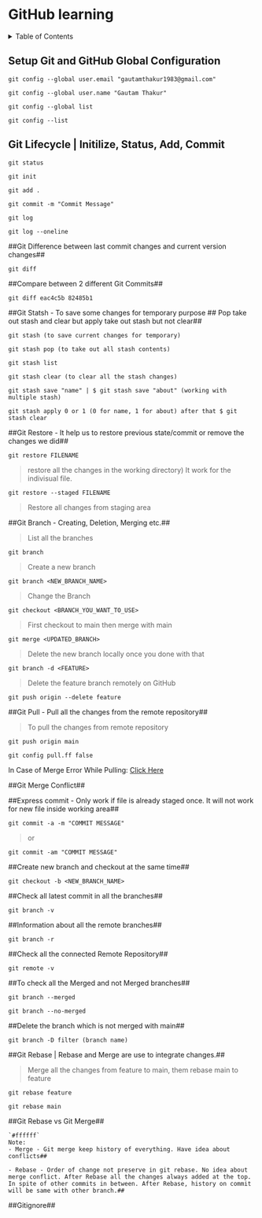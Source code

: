 # GitHub learning

<!-- TABLE OF CONTENTS -->
<details>
  <summary>Table of Contents</summary>
  <ol>
    <li>
      <a href="#git-global-configuration">Setup Git and GitHub Global Configuration</a>
      <ul>
        <li><a href="#built-with">Built With</a></li>
      </ul>
    </li>
    <li>
      <a href="#getting-started">Getting Started</a>
      <ul>
        <li><a href="#prerequisites">Prerequisites</a></li>
        <li><a href="#installation">Installation</a></li>
      </ul>
    </li>
    <li><a href="#usage">Usage</a></li>
    <li><a href="#roadmap">Roadmap</a></li>
    <li><a href="#contributing">Contributing</a></li>
    <li><a href="#license">License</a></li>
    <li><a href="#contact">Contact</a></li>
    <li><a href="#acknowledgments">Acknowledgments</a></li>
  </ol>
</details>

## Setup Git and GitHub Global Configuration ##
```
git config --global user.email "gautamthakur1983@gmail.com"
```
```
git config --global user.name "Gautam Thakur"
```
```
git config --global list
```
```
git config --list
```

##  Git Lifecycle | Initilize, Status, Add, Commit ## 
```
git status
```
```
git init
```
```
git add .
```
```
git commit -m "Commit Message"
```
```
git log
```
```
git log --oneline
```

##Git Difference between last commit changes and current version changes## 
```
git diff
```

##Compare between 2 different Git Commits## 
```
git diff eac4c5b 82485b1
```

##Git Statsh - To save some changes for temporary purpose ## Pop take out stash and clear but apply take out stash but not clear## 
```
git stash (to save current changes for temporary)
```
```
git stash pop (to take out all stash contents)
```
```
git stash list
```
```
git stash clear (to clear all the stash changes)
```
```
git stash save "name" | $ git stash save "about" (working with multiple stash)
```
```
git stash apply 0 or 1 (0 for name, 1 for about) after that $ git stash clear
```

##Git Restore - It help us to restore previous state/commit or remove the changes we did## 
```
git restore FILENAME
```
>restore all the changes in the working directory) It work for the indivisual file.

```
git restore --staged FILENAME
```
>Restore all changes from staging area

##Git Branch - Creating, Deletion, Merging etc.## 
>List all the branches
```
git branch
```
>Create a new branch
```
git branch <NEW_BRANCH_NAME>
```
>Change the Branch
```
git checkout <BRANCH_YOU_WANT_TO_USE>
```
>First checkout to main then merge with main
```
git merge <UPDATED_BRANCH>
```
>Delete the new branch locally once you done with that
```
git branch -d <FEATURE> 
```
>Delete the feature branch remotely on GitHub
```
git push origin --delete feature 
```

##Git Pull - Pull all the changes from the remote repository## 
> To pull the changes from remote repository
```
git push origin main
```
```
git config pull.ff false
``` 
In Case of Merge Error While Pulling: [Click Here](https://stackoverflow.com/questions/62653114/how-can-i-deal-with-this-git-warning-pulling-without-specifying-how-to-reconci)

##Git Merge Conflict## 


##Express commit - Only work if file is already staged once. It will not work for new file inside working area##
```
git commit -a -m "COMMIT MESSAGE"
```
>or
``` 
git commit -am "COMMIT MESSAGE"
```

##Create new branch and checkout at the same time## 
```
git checkout -b <NEW_BRANCH_NAME>
```

##Check all latest commit in all the branches## 
```
git branch -v
```

##Information about all the remote branches## 
```
git branch -r
```

##Check all the connected Remote Repository## 
```
git remote -v
```

##To check all the Merged and not Merged branches## 
```
git branch --merged
```
```
git branch --no-merged
```

##Delete the branch which is not merged with main## 
```
git branch -D filter (branch name)
```

##Git Rebase | Rebase and Merge are use to integrate changes.## 

>Merge all the changes from feature to main, them rebase main to feature
```
git rebase feature 
```
```
git rebase main
```

##Git Rebase vs Git Merge## 
```
`#ffffff`
Note:
- Merge - Git merge keep history of everything. Have idea about conflicts##

- Rebase - Order of change not preserve in git rebase. No idea about merge conflict. After Rebase all the changes always added at the top. In spite of other commits in between. After Rebase, history on commit will be same with other branch.##
```

##Gitignore## 
